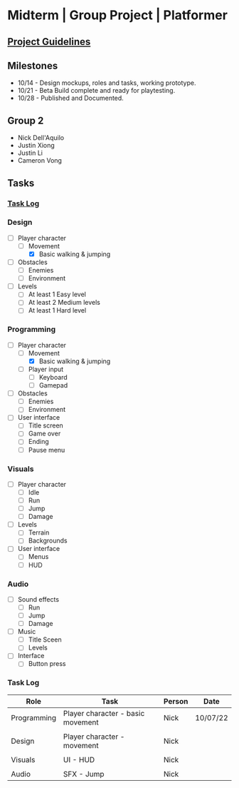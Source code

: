 # Midterm | Group Project | Platformer

## [Project Guidelines](/Project%20Guidelines.md)

## Milestones
- 10/14 - Design mockups, roles and tasks, working prototype.
- 10/21 - Beta Build complete and ready for playtesting.
- 10/28 - Published and Documented.

## Group 2
- Nick Dell'Aquilo 
- Justin Xiong 
- Justin Li
- Cameron Vong

## Tasks

### [Task Log](https://github.com/nickdellaquilo/Midterm-Platformer/edit/main/README.md#task-log-1)

### Design
- [ ] Player character
  - [ ] Movement
    - [x] Basic walking & jumping
- [ ] Obstacles
  - [ ] Enemies
  - [ ] Environment
- [ ] Levels
  - [ ] At least 1 Easy level
  - [ ] At least 2 Medium levels
  - [ ] At least 1 Hard level

### Programming
- [ ] Player character
  - [ ] Movement
    - [x] Basic walking & jumping
  - [ ] Player input
    - [ ] Keyboard
    - [ ] Gamepad
- [ ] Obstacles
  - [ ] Enemies
  - [ ] Environment
- [ ] User interface
  - [ ] Title screen
  - [ ] Game over
  - [ ] Ending
  - [ ] Pause menu

### Visuals
- [ ] Player character
  - [ ] Idle
  - [ ] Run
  - [ ] Jump
  - [ ] Damage
- [ ] Levels
  - [ ] Terrain
  - [ ] Backgrounds
- [ ] User interface
  - [ ] Menus
  - [ ] HUD

### Audio
- [ ] Sound effects
  - [ ] Run
  - [ ] Jump
  - [ ] Damage
- [ ] Music
  - [ ] Title Sceen
  - [ ] Levels
- [ ] Interface
  - [ ] Button press

### Task Log

| **Role** | **Task** | **Person** | **Date** |
| -------- | -------- | ---------- | -------- |
| Programming | Player character - basic movement | Nick | 10/07/22 |
|  |  |  |  |
| Design | Player character - movement | Nick |  |
|  |  |  |  |
| Visuals | UI - HUD | Nick | |
|  |  |  |  |
| Audio | SFX - Jump | Nick | |
